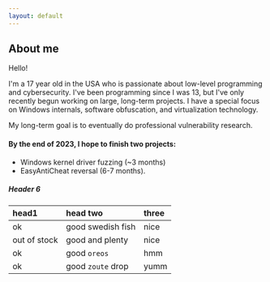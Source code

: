 ```yaml
---
layout: default
---
```


## About me

Hello! 

I'm a 17 year old in the USA who is passionate about low-level programming and cybersecurity. I've been programming since I was 13, but I've only recently begun working on large, long-term projects. I have a special focus on Windows internals, software obfuscation, and virtualization technology.

My long-term goal is to eventually do professional vulnerability research.  

#### By the end of 2023, I hope to finish two projects: 
 *  Windows kernel driver fuzzing (~3 months)
 *  EasyAntiCheat reversal (6-7 months).

##### Header 6

| head1        | head two          | three |
|:-------------|:------------------|:------|
| ok           | good swedish fish | nice  |
| out of stock | good and plenty   | nice  |
| ok           | good `oreos`      | hmm   |
| ok           | good `zoute` drop | yumm  |
